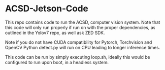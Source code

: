 # ACSD-Jetson-Code

This repo contains code to run the ACSD, computer vision system. Note that this code will only run properly if run on with the proper dependencies, as outlined in the Yolov7 repo, as well ask ZED SDK.

Note if you do not have CUDA compatibility for Pytorch, Torchvision and OpenCV Python detect.py will run on CPU leading to longer inference times. 

This code can be run by simply executing loop.sh, ideally this would be configured to run upon boot, in a headless system.
